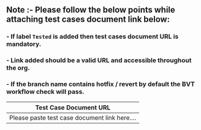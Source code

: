 ## Note :- Please follow the below points while attaching test cases document link below:

### - If label `Tested` is added then test cases document URL is mandatory.

### - Link added should be a valid URL and accessible throughout the org.

### - If the branch name contains hotfix / revert by default the BVT workflow check will pass.

| Test Case Document URL                        |
| --------------------------------------------- |
| Please paste test case document link here.... |

